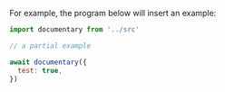 
For example, the program below will insert an example:

```js
import documentary from '../src'

// a partial example

await documentary({
  test: true,
})
```
